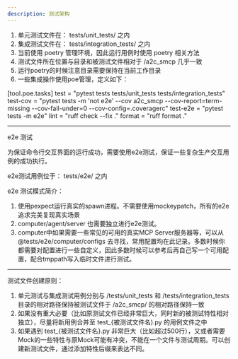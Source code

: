 ```yaml
---
description: 测试架构
---
```


1. 单元测试文件在： tests/unit_tests/ 之内
2. 集成测试文件在： tests/integration_tests/ 之内
3. 当前使用 poetry 管理环境，因此运行用例时使用 poetry 相关方法
4. 测试文件所在位置与目录和被测试文件相对于 /a2c_smcp 几乎一致
5. 运行poetry的时候注意目录需要保持在当前工作目录
6. 一些集成操作使用poe管理，定义如下：

[tool.poe.tasks]
test = "pytest tests tests/unit_tests tests/integration_tests"
test-cov = "pytest tests -m 'not e2e' --cov a2c_smcp --cov-report=term-missing --cov-fail-under=0 --cov-config=.coveragerc"
test-e2e = "pytest tests -m e2e"
lint = "ruff check --fix ."
format = "ruff format ."

---

e2e 测试

为保证命令行交互界面的运行成功，需要使用e2e测试，保证一些复杂生产交互用例的成功执行。

e2e测试用例位于： tests/e2e/ 之内

e2e 测试模式简介：

1. 使用pexpect运行真实的spawn进程。不需要使用mockeypatch，所有的e2e追求完美复现真实场景
2. computer/agent/server 也需要独立进行e2e测试。
3. computer中如果需要一些常见的可用的真实MCP Server服务器等，可以从 @tests/e2e/computer/configs 去寻找，常用配置均在此记录。多数时候你都需要对配置进行一些自定义，因此多数时候可以参考后再自己写一个可用配置，配合tmppath写入临时文件进行测试。

---

测试文件创建原则：

1. 单元测试与集成测试用例分别与 /tests/unit_tests 和 /tests/integration_tests 目录的相对路径保持被测试文件于 /a2c_smcp/ 的相对路径保持一致
2. 如果没有重大必要（比如原测试文件已经非常巨大，同时新的被测试特性相对独立），尽量将新用例合并至 test_{被测试文件名).py 的用例文件之中
3. 如果遇到 test_{被测试文件名}.py 非常巨大（比如超过500行），又或者需要Mock的一些特性与原Mock可能有冲突，不能在一个文件与测试周期。可以创建新测试文件，通过添加特性后缀来表达不同。